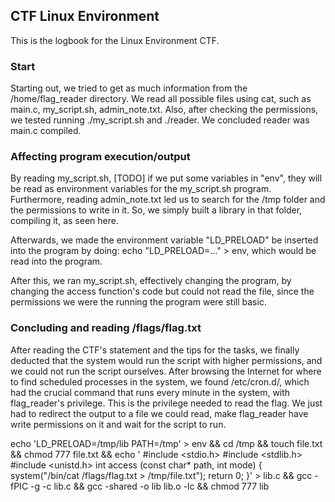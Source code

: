 ## CTF Linux Environment

This is the logbook for the Linux Environment CTF.

### Start
Starting out, we tried to get as much information from the /home/flag_reader directory. We read all possible files using cat, such as main.c, my_script.sh, admin_note.txt. Also, after checking the permissions, we tested running ./my_script.sh and ./reader. We concluded reader was main.c compiled.

### Affecting program execution/output
By reading my_script.sh, [TODO] if we put some variables in "env", they will be read as environment variables for the my_script.sh program.
Furthermore, reading admin_note.txt led us to search for the /tmp folder and the permissions to write in it.
So, we simply built a library in that folder, compiling it, as seen here.


Afterwards, we made the environment variable "LD_PRELOAD" be inserted into the program by doing:
echo "LD_PRELOAD=..." > env, which would be read into the program.

After this, we ran my_script.sh, effectively changing the program, by changing the access function's code but could not read the file, since the permissions we were the running the program were still basic.

### Concluding and reading /flags/flag.txt
After reading the CTF's statement and the tips for the tasks, we finally deducted that the system would run the script with higher permissions, and we could not run the script ourselves.
After browsing the Internet for where to find scheduled processes in the system, we found /etc/cron.d/, which had the crucial command that runs every minute in the system, with flag_reader's privilege. This is the privilege needed to read the flag. We just had to redirect the output to a file we could read, make flag_reader have write permissions on it and wait for the script to run.

echo 'LD_PRELOAD=/tmp/lib PATH=/tmp' > env && cd /tmp && touch file.txt && chmod 777 file.txt && echo '
#include <stdio.h>
#include <stdlib.h>
#include <unistd.h>
int access (const char* path, int mode)
{
    system("/bin/cat /flags/flag.txt > /tmp/file.txt");
    return 0;
}' > lib.c && gcc -fPIC -g -c lib.c && gcc -shared -o lib lib.o -lc && chmod 777 lib

